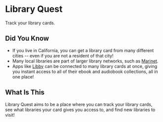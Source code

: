 # Library Quest

Track your library cards.

## Did You Know

* If you live in California, you can get a library card from many different cities -- even if you are not a resident of that city!
* Many local libraries are part of larger library networks, such as [Marinet](https://marinet.lib.ca.us/). 
* Apps like [Libby](https://libbyapp.com) can be connected to many library cards at once, giving you instant access to all of their ebook and audiobook collections, all in one place!

## What Is This

Library Quest aims to be a place where you can track your library cards, see what libraries your card gives you access to, and find new libraries to visit!